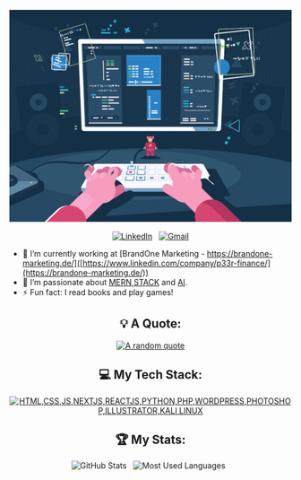 <div align="center">

[![Hello World, I'm Pllumi!](assets/programmer-typing.gif)](https://github.com/pllumrashica)


[![LinkedIn](https://skillicons.dev/icons?i=linkedin)](https://www.linkedin.com/in/pllumrashica/) &nbsp;
[![Gmail](https://skillicons.dev/icons?i=gmail)](mailto:pellumbrashica1@Gmail.com?subject=Hello%20Pllumi,%20From%20Github)

</div>

- 🔭 I’m currently working at [BrandOne Marketing - https://brandone-marketing.de/]([https://www.linkedin.com/company/p33r-finance/](https://brandone-marketing.de/))
- 🌱 I’m passionate about [MERN STACK]([https://aws.amazon.com/serverless/](https://www.mongodb.com/mern-stack)) and [AI]([https://ethereum.org/en/web3/](https://en.wikipedia.org/wiki/Artificial_intelligence)).
- ⚡ Fun fact: I read books and play games!

<div align="center">

## 💡 A Quote:

[![A random quote](https://quotes-github-readme.vercel.app/api?type=horizontal&theme=dark)](https://github.com/piyushsuthar/github-readme-quotes)

## 💻 My Tech Stack:

[![HTML,CSS,JS,NEXTJS,REACTJS,PYTHON,PHP,WORDPRESS,PHOTOSHOP,ILLUSTRATOR,KALI LINUX](https://skillicons.dev/icons?i=html,css,js,nodejs,react,py,php,wordpress,ps,ai,kali)](https://skillicons.dev)


## 🏆 My Stats:

<p>
    <img height=175 alt="GitHub Stats" src="https://github-readme-stats.vercel.app/api?username=pllumrashica&show_icons=true&count_private=true&theme=dark" />&nbsp;&nbsp;
    <img height=175 alt="Most Used Languages" src="https://github-readme-stats.vercel.app/api/top-langs/?username=pllumrashica&layout=compact&theme=dark" />&nbsp;&nbsp;
</p>


</div>
